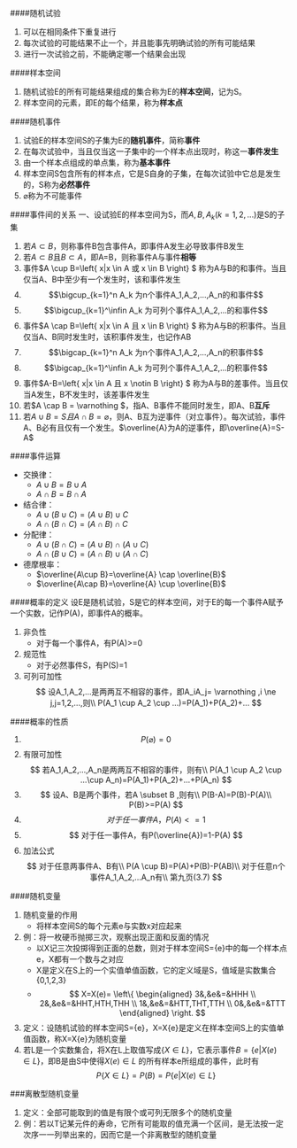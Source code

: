 ####随机试验
1. 可以在相同条件下重复进行
2. 每次试验的可能结果不止一个，并且能事先明确试验的所有可能结果
3. 进行一次试验之前，不能确定哪一个结果会出现

####样本空间
1. 随机试验E的所有可能结果组成的集合称为E的**样本空间**，记为S。
2. 样本空间的元素，即E的每个结果，称为**样本点**

####随机事件
1. 试验E的样本空间S的子集为E的**随机事件**，简称**事件**
2. 在每次试验中，当且仅当这一子集中的一个样本点出现时，称这一**事件发生**
3. 由一个样本点组成的单点集，称为**基本事件**
4. 样本空间S包含所有的样本点，它是S自身的子集，在每次试验中它总是发生的，S称为**必然事件**
5. $\varnothing$称为不可能事件

####事件间的关系
一、设试验E的样本空间为S，而$A,B,A_k(k=1,2,...)$是S的子集
1. 若$A \subset B$，则称事件B包含事件A，即事件A发生必导致事件B发生
2. 若$A \subset B$且$B \subset A$，即A=B，则称事件A与事件**相等**
3. 事件$A \cup B=\left\{ x|x \in A 或 x \in B \right\} $ 称为A与B的和事件。当且仅当A、B中至少有一个发生时，该和事件发生
4. $$\bigcup_{k=1}^n A_k 为n个事件A_1,A_2,...,A_n的和事件$$ 
5. $$\bigcup_{k=1}^\infin A_k 为可列个事件A_1,A_2,...的和事件$$
6. 事件$A \cap B=\left\{ x|x \in A 且 x \in B \right\} $ 称为A与B的积事件。当且仅当A、B同时发生时，该积事件发生，也记作AB
7. $$\bigcap_{k=1}^n A_k 为n个事件A_1,A_2,...,A_n的积事件$$ 
8. $$\bigcap_{k=1}^\infin A_k 为可列个事件A_1,A_2,...的积事件$$
9. 事件$A-B=\left\{ x|x \in A 且 x \notin B \right\} $ 称为A与B的差事件。当且仅当A发生，B不发生时，该差事件发生
10. 若$A \cap B = \varnothing $，指A、B事件不能同时发生，即A、B**互斥**
11. 若$A \cup B=S 且 A \cap B=\varnothing$，则A、B互为逆事件（对立事件）。每次试验，事件A、B必有且仅有一个发生。$\overline{A}为A的逆事件，即\overline{A}=S-A$

####事件运算
- 交换律：
  - $A\cup B=B \cup A$
  - $A\cap B=B \cap A$
- 结合律：
  - $A\cup (B \cup C)=(A\cup B) \cup C$
  - $A\cap (B \cap C)=(A\cap B) \cap C$
- 分配律：
  - $A\cup (B \cap C)=(A\cup B) \cap (A\cup C)$
  - $A\cap (B \cup C)=(A\cap B) \cup (A\cap C)$
- 德摩根率：
  - $\overline{A\cup B}=\overline{A} \cap \overline{B}$
  - $\overline{A\cap B}=\overline{A} \cup \overline{B}$

####概率的定义
设E是随机试验，S是它的样本空间，对于E的每一个事件A赋予一个实数，记作P(A)，即事件A的概率。
1. 非负性
   - 对于每一个事件A，有P(A)>=0
2. 规范性
   - 对于必然事件S，有P(S)=1
3. 可列可加性
    $$ 
        设A_1,A_2,...是两两互不相容的事件，即A_iA_j= \varnothing ,i \ne j,j=1,2,...,则\\
        P(A_1 \cup A_2 \cup ...)=P(A_1)+P(A_2)+...
    $$

####概率的性质
1. $$P(\varnothing)=0$$
2. 有限可加性
   $$
        若A_1,A_2,...,A_n是两两互不相容的事件，则有\\
        P(A_1 \cup A_2 \cup ...\cup A_n)=P(A_1)+P(A_2)+...+P(A_n)
   $$
3. $$
        设A、B是两个事件，若A \subset B ,则有\\
        P(B-A)=P(B)-P(A)\\
        P(B)>=P(A)
   $$
4. $$对于任一事件A，P(A)<=1$$
5. $$ 
    对于任一事件A，有P(\overline{A})=1-P(A)
    $$
6. 加法公式
   $$
    对于任意两事件A、B有\\
    P(A \cup B)=P(A)+P(B)-P(AB)\\
    对于任意n个事件A_1,A_2,...A_n有\\
    第九页(3.7)
   $$


####随机变量
1. 随机变量的作用
   - 将样本空间S的每个元素e与实数x对应起来
2. 例：将一枚硬币抛掷三次，观察出现正面和反面的情况
   - 以X记三次投掷得到正面的总数，则对于样本空间S={e}中的每一个样本点e，X都有一个数与之对应
   - X是定义在S上的一个实值单值函数，它的定义域是S，值域是实数集合{0,1,2,3}
   - $$ 
        X=X(e)=
        \left\{
        \begin{aligned}
        3&,&e&=&HHH \\
        2&,&e&=&HHT,HTH,THH \\
        1&,&e&=&HTT,THT,TTH \\
        0&,&e&=&TTT 
        \end{aligned}
        \right.
    $$
3. 定义：设随机试验的样本空间S={e}，X=X{e}是定义在样本空间S上的实值单值函数，称X=X{e}为随机变量
4. 若L是一个实数集合，将X在L上取值写成$\left\{X \in L \right\}$，它表示事件$B=\left\{e|X(e)\in L \right\}$，即B是由S中使得$X(e) \in L$ 的所有样本e所组成的事件，此时有
   $$
        P\left\{ X \in L \right\}=P(B)=P\left\{ e|X(e) \in L \right\}
   $$


###离散型随机变量
1. 定义：全部可能取到的值是有限个或可列无限多个的随机变量
2. 例：若以T记某元件的寿命，它所有可能取的值充满一个区间，是无法按一定次序一一列举出来的，因而它是一个非离散型的随机变量   
